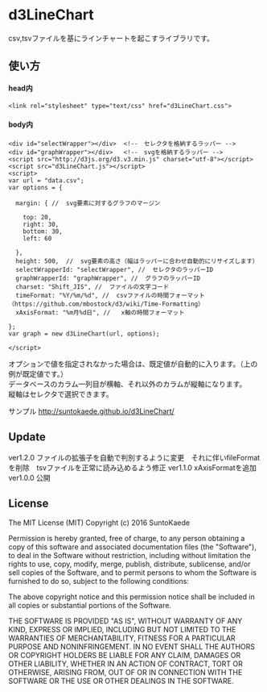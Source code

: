 # d3LineChart

csv,tsvファイルを基にラインチャートを起こすライブラリです。

## 使い方

#### head内

    <link rel="stylesheet" type="text/css" href="d3LineChart.css">

#### body内

    <div id="selectWrapper"></div>  <!--　セレクタを格納するラッパー -->
    <div id="graphWrapper"></div>   <!--　svgを格納するラッパー -->
    <script src="http://d3js.org/d3.v3.min.js" charset="utf-8"></script>
    <script src="d3LineChart.js"></script>
    <script>
    var url = "data.csv";
    var options = {
  
      margin: { //  svg要素に対するグラフのマージン
    
        top: 20,
        right: 30,
        bottom: 30,
        left: 60
    
      },
      height: 500,  //  svg要素の高さ（幅はラッパーに合わせ自動的にリサイズします）
      selectWrapperId: "selectWrapper", //  セレクタのラッパーID
      graphWrapperId: "graphWrapper", //  グラフのラッパーID
      charset: "Shift_JIS", //  ファイルの文字コード
      timeFormat: "%Y/%m/%d", //  csvファイルの時間フォーマット（https://github.com/mbostock/d3/wiki/Time-Formatting）
      xAxisFormat: "%m月%d日", //   x軸の時間フォーマット
  
    };
    var graph = new d3LineChart(url, options);

    </script>
  
  オプションで値を指定されなかった場合は、既定値が自動的に入ります。（上の例が既定値です。）  
  データベースのカラム一列目が横軸、それ以外のカラムが縦軸になります。  
  縦軸はセレクタで選択できます。

サンプル http://suntokaede.github.io/d3LineChart/

## Update

ver1.2.0 ファイルの拡張子を自動で判別するように変更　それに伴いfileFormatを削除　tsvファイルを正常に読み込めるよう修正
ver1.1.0 xAxisFormatを追加
ver1.0.0 公開

## License

The MIT License (MIT)
Copyright (c) 2016 SuntoKaede

Permission is hereby granted, free of charge, to any person obtaining a copy of this software and associated documentation files (the "Software"), to deal in the Software without restriction, including without limitation the rights to use, copy, modify, merge, publish, distribute, sublicense, and/or sell copies of the Software, and to permit persons to whom the Software is furnished to do so, subject to the following conditions:

The above copyright notice and this permission notice shall be included in all copies or substantial portions of the Software.

THE SOFTWARE IS PROVIDED "AS IS", WITHOUT WARRANTY OF ANY KIND, EXPRESS OR IMPLIED, INCLUDING BUT NOT LIMITED TO THE WARRANTIES OF MERCHANTABILITY, FITNESS FOR A PARTICULAR PURPOSE AND NONINFRINGEMENT. IN NO EVENT SHALL THE AUTHORS OR COPYRIGHT HOLDERS BE LIABLE FOR ANY CLAIM, DAMAGES OR OTHER LIABILITY, WHETHER IN AN ACTION OF CONTRACT, TORT OR OTHERWISE, ARISING FROM, OUT OF OR IN CONNECTION WITH THE SOFTWARE OR THE USE OR OTHER DEALINGS IN THE SOFTWARE.
